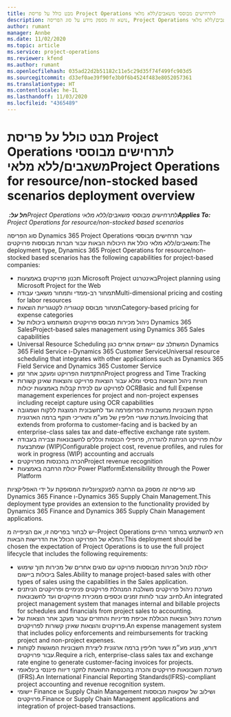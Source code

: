 ```yaml
---
title: מבט כולל על פריסת Project Operations לתרחישים מבוססי משאבים/ללא מלאי
description: נושא זה מספק מידע על סוג הפריסה, Project Operations לתרחישים מבוססי משאבים/ללא מלאי.
author: rumant
manager: Annbe
ms.date: 11/02/2020
ms.topic: article
ms.service: project-operations
ms.reviewer: kfend
ms.author: rumant
ms.openlocfilehash: 035ad22d2b51182c11e5c29d35f74f499fc903d5
ms.sourcegitcommit: d33ef0ae39f90fe3b0f6b4524f483e8052057361
ms.translationtype: HT
ms.contentlocale: he-IL
ms.lasthandoff: 11/03/2020
ms.locfileid: "4365489"
---
```

# <a name="project-operations-for-resourcenon-stocked-based-scenarios-deployment-overview"></a><span data-ttu-id="39edb-103">מבט כולל על פריסת Project Operations לתרחישים מבוססי משאבים/ללא מלאי</span><span class="sxs-lookup"><span data-stu-id="39edb-103">Project Operations for resource/non-stocked based scenarios deployment overview</span></span>

<span data-ttu-id="39edb-104">_**חל על:** ‏Project Operations לתרחישים מבוססי משאבים/ללא מלאי_</span><span class="sxs-lookup"><span data-stu-id="39edb-104">_**Applies To:** Project Operations for resource/non-stocked based scenarios_</span></span>

<span data-ttu-id="39edb-105">סוג הפריסה Dynamics 365 Project Operations עבור תרחישים מבוססי משאבים/ללא מלאי כולל את היכולות הבאות עבור חברות מבוססות פרויקטים:</span><span class="sxs-lookup"><span data-stu-id="39edb-105">The deployment type, Dynamics 365 Project Operations for resource/non-stocked based scenarios has the following capabilities for project-based companies:</span></span>

- <span data-ttu-id="39edb-106">תכנון פרויקטים באמצעות Microsoft Project באינטרנט</span><span class="sxs-lookup"><span data-stu-id="39edb-106">Project planning using Microsoft Project for the Web</span></span>
- <span data-ttu-id="39edb-107">תמחור רב-ממדי ותמחור משאבי עבודה</span><span class="sxs-lookup"><span data-stu-id="39edb-107">Multi-dimensional pricing and costing for labor resources</span></span>
- <span data-ttu-id="39edb-108">תמחור מבוסס קטגוריה לקטגוריות הוצאות</span><span class="sxs-lookup"><span data-stu-id="39edb-108">Category-based pricing for expense categories</span></span>
- <span data-ttu-id="39edb-109">ניהול מכירות מבוסס פרויקטים המשתמש ביכולות של Dynamics 365 Sales</span><span class="sxs-lookup"><span data-stu-id="39edb-109">Project-based sales management using Dynamics 365 Sales capabilities</span></span>
- <span data-ttu-id="39edb-110">Universal Resource Scheduling המשתלב עם יישומים אחרים כגון Dynamics 365 Field Service ו-Dynamics 365 Customer Service</span><span class="sxs-lookup"><span data-stu-id="39edb-110">Universal resource scheduling that integrates with other applications such as Dynamics 365 Field Service and Dynamics 365 Customer Service</span></span>
- <span data-ttu-id="39edb-111">התקדמות הפרויקט ומעקב אחר זמן</span><span class="sxs-lookup"><span data-stu-id="39edb-111">Project progress and Time Tracking</span></span>
- <span data-ttu-id="39edb-112">חוויות ניהול הוצאות בסיסי ומלא עבור הוצאות פרוייקט והוצאות שאינן קשורות לפרויקט עם לכידת קבלות באמצעות יכולות OCR</span><span class="sxs-lookup"><span data-stu-id="39edb-112">Basic and full Expense management experiences for project and non-project expenses including receipt capture using OCR capabilities</span></span>
- <span data-ttu-id="39edb-113">הפקת חשבוניות מחשבונית הפרופורמה ועד לחשבונית המוצגת ללקוח ושמגובה מערכת שערי חליפין של מע"מ ותאריכי תוקף ברמה הארגונית.</span><span class="sxs-lookup"><span data-stu-id="39edb-113">Invoicing that extends from proforma to customer-facing and is backed by an enterprise-class sales tax and date-effective exchange rate system.</span></span>
- <span data-ttu-id="39edb-114">עלות פרוייקט הניתנת להגדרה, פרופילי הכנסות וכללים לחשבונאות וצבירה בעבודה שמתבצעת (WIP)</span><span class="sxs-lookup"><span data-stu-id="39edb-114">Configurable project cost, revenue profiles, and rules for work in progress (WIP) accounting and accruals</span></span>
- <span data-ttu-id="39edb-115">הכרה בהכנסות מפרויקטים</span><span class="sxs-lookup"><span data-stu-id="39edb-115">Project revenue recognition</span></span>
- <span data-ttu-id="39edb-116">יכולת הרחבה באמצעות Power Platform</span><span class="sxs-lookup"><span data-stu-id="39edb-116">Extensibility through the Power Platform</span></span>

<span data-ttu-id="39edb-117">סוג פריסה זה מספק גם הרחבה לפונקציונליות המסופקת על ידי האפליקציות Dynamics 365 Finance ו-Dynamics 365 Supply Chain Management.</span><span class="sxs-lookup"><span data-stu-id="39edb-117">This deployment type provides an extension to the functionality provided by Dynamics 365 Finance and Dynamics 365 Supply Chain Management applications.</span></span>

<span data-ttu-id="39edb-118">יש לבחור בפריסה זו, אם הציפייה מ-Project Operations היא להשתמש במחזור החיים המלא של הפרויקט הכולל את הדרישות הבאות:</span><span class="sxs-lookup"><span data-stu-id="39edb-118">This deployment should be chosen the expectation of Project Operations is to use the full project lifecycle that includes the following requirements:</span></span>

- <span data-ttu-id="39edb-119">יכולת לנהל מכירות מבוססות פרויקט עם סוגים אחרים של מכירות תוך שימוש ביכולות ביישום Sales.</span><span class="sxs-lookup"><span data-stu-id="39edb-119">Ability to manage project-based sales with other types of sales using the capabilities in the Sales application.</span></span>
- <span data-ttu-id="39edb-120">מערכת ניהול פרויקטים משולבת המנהלת פרויקטים פנימיים ופרויקטים הניתנים לחיוב עבור לוחות זמנים וכספים ממכירת פרויקטים ועד לחשבונאות.</span><span class="sxs-lookup"><span data-stu-id="39edb-120">An integrated project management system that manages internal and billable projects for schedules and financials from project sales to accounting.</span></span>
- <span data-ttu-id="39edb-121">מערכת ניהול הוצאות הכוללת אכיפת מדיניות והחזרים עבור מעקב אחר הוצאות של פרויקטים והוצאות שאינן קשורות לפרויקטים.</span><span class="sxs-lookup"><span data-stu-id="39edb-121">An expense management system that includes policy enforcements and reimbursements for tracking project and non-project expenses.</span></span>
- <span data-ttu-id="39edb-122">דורש, מנוע מע״מ ושער חליפין ברמה ארגונית ליצירת חשבוניות המוגשות לקוחות עבור פרויקטים.</span><span class="sxs-lookup"><span data-stu-id="39edb-122">Require a rich, enterprise-class sales tax and exchange rate engine to generate customer-facing invoices for projects.</span></span>
- <span data-ttu-id="39edb-123">מערכת חשבונאות פרויקטים והכרה בהכנסות התואמת לתקני דיווח פיננסי בינלאומי (IFRS).</span><span class="sxs-lookup"><span data-stu-id="39edb-123">An International Financial Reporting Standards(IFRS)-compliant project accounting and revenue recognition system.</span></span>
- <span data-ttu-id="39edb-124">יישומי Finance או Supply Chain Management ושילוב של עסקאות מבוססות פרויקטים.</span><span class="sxs-lookup"><span data-stu-id="39edb-124">Finance or Supply Chain Management applications and integration of project-based transactions.</span></span>
